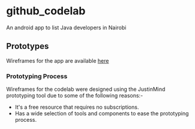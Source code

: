 # github_codelab
An android app to list Java developers in Nairobi

## Prototypes
Wireframes for the app are available [here](https://www.justinmind.com/usernote/tests/39795439/39821490/39821492/index.html)

### Prototyping Process
Wireframes for the codelab were designed using the JustinMind prototyping tool due to some of the following reasons:-
- It's a free resource that requires no subscriptions.
- Has a wide selection of tools and components to ease the prototyping process.
